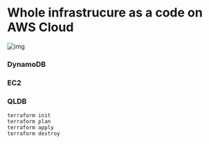# Whole infrastrucure as a code on AWS Cloud

![img](https://hiro.pl/wp-content/uploads/2018/10/Desktop405.jpg)


### DynamoDB
### EC2
### QLDB


```
terraform init
terraform plan
terraform apply
terraform destroy
```
